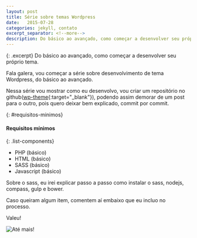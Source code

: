 ```yaml
---
layout: post
title: Série sobre temas Wordpress
date:   2015-07-28
categories: jekyll, contato
excerpt_separator: <!--more-->
description: Do básico ao avançado, como começar a desenvolver seu próprio tema.
---
```


{: .excerpt}
Do básico ao avançado, como começar a desenvolver seu próprio tema.

<!--more-->

Fala galera, vou começar a série sobre desenvolvimento de tema Wordpress, do básico ao avançado.

Nessa série vou mostrar como eu desenvolvo, vou criar um repositório no github([wp-theme](https://github.com/raank/wp-theme){:target="_blank"}), podendo assim demorar de um post para o outro, pois quero deixar bem explicado, commit por commit.

{: #requisitos-minimos}
#### Requisitos mínimos

{: .list-components}
 - PHP (básico)
 - HTML (básico)
 - SASS (básico)
 - Javascript (básico)

Sobre o sass, eu irei explicar passo a passo como instalar o sass, nodejs, compass, gulp e bower.

Caso queiram algum item, comentem aí embaixo que eu incluo no processo.

Valeu!


<img class="lazyload" data-src="http://i.imgur.com/d6z7vfv.gif" alt="Até mais!">
